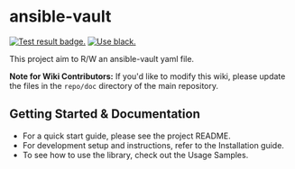 # ansible-vault

[![Test result badge.](https://github.com/tomoh1r/ansible-vault/workflows/test/badge.svg)](https://github.com/tomoh1r/ansible-vault/actions?query=workflow%3Atest) [![Use black.](https://img.shields.io/badge/code%20style-black-000000.svg)](https://github.com/python/black)

This project aim to R/W an ansible-vault yaml file.

**Note for Wiki Contributors:** If you'd like to modify this wiki, please update the files in the `repo/doc` directory of the main repository.

## Getting Started & Documentation

*   For a quick start guide, please see the project README.
*   For development setup and instructions, refer to the Installation guide.
*   To see how to use the library, check out the Usage Samples.
